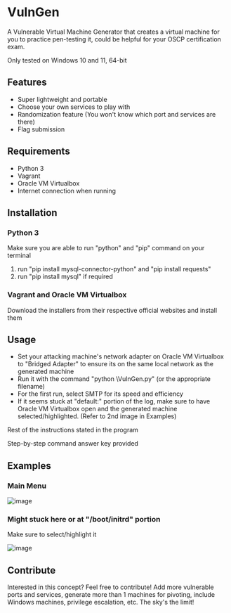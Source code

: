 # VulnGen
A Vulnerable Virtual Machine Generator that creates a virtual machine for you to practice pen-testing it, could be helpful for your OSCP certification exam.

Only tested on Windows 10 and 11, 64-bit

## Features
- Super lightweight and portable
- Choose your own services to play with
- Randomization feature (You won't know which port and services are there)
- Flag submission

## Requirements
- Python 3
- Vagrant
- Oracle VM Virtualbox
- Internet connection when running

## Installation
### Python 3
Make sure you are able to run "python" and "pip" command on your terminal
1. run "pip install mysql-connector-python" and "pip install requests"
2. run "pip install mysql" if required
### Vagrant and Oracle VM Virtualbox
Download the installers from their respective official websites and install them

## Usage
- Set your attacking machine's network adapter on Oracle VM Virtualbox to "Bridged Adapter" to ensure its on the same local network as the generated machine
- Run it with the command "python \VulnGen.py" (or the appropriate filename)
- For the first run, select SMTP for its speed and efficiency
- If it seems stuck at "default:" portion of the log, make sure to have Oracle VM Virtualbox open and the generated machine selected/highlighted. (Refer to 2nd image in Examples)

Rest of the instructions stated in the program

Step-by-step command answer key provided

## Examples
### Main Menu
![image](https://github.com/W33dIndeed/VulnGen/assets/73786469/21b6cbac-23bd-47a4-922f-49f086bd5959)
### Might stuck here or at "/boot/initrd" portion
Make sure to select/highlight it

![image](https://github.com/W33dIndeed/VulnGen/assets/73786469/cb0ffe08-ad52-4b30-a08c-9c4094bc39e3)

## Contribute
Interested in this concept? Feel free to contribute! Add more vulnerable ports and services, generate more than 1 machines for pivoting, include Windows machines, privilege escalation, etc. The sky's the limit!
